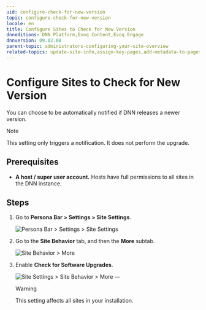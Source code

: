 ```yaml
---
uid: configure-check-for-new-version
topic: configure-check-for-new-version
locale: en
title: Configure Sites to Check for New Version
dnneditions: DNN Platform,Evoq Content,Evoq Engage
dnnversion: 09.02.00
parent-topic: administrators-configuring-your-site-overview
related-topics: update-site-info,assign-key-pages,add-metadata-to-pages,configure-messaging,access-web-config,participate-in-improvement-program,configure-html-editor,page-file-versioning,administrators-extensions-overview,administrators-connectors-overview,administrators-workflows-overview,administrators-search-overview,administrators-vocabularies-overview
---
```


# Configure Sites to Check for New Version

You can choose to be automatically notified if DNN releases a newer version.

> [!Note]
> This setting only triggers a notification. It does not perform the upgrade.

## Prerequisites

*   **A host / super user account.** Hosts have full permissions to all sites in the DNN instance.

## Steps

1.  Go to **Persona Bar \> Settings \> Site Settings**.
    
    ![Persona Bar > Settings > Site Settings](/images/scr-pbar-host-Settings-E91.png)
    
2.  Go to the **Site Behavior** tab, and then the **More** subtab.
    
    ![Site Behavior > More](/images/scr-pbtabs-host-Settings-SiteSettings-SiteBehavior-More-E90.png)
    
3.  Enable **Check for Software Upgrades**.
    
      
    
    ![Site Settings > Site Behavior > More —](/images/scr-SiteSettings-SiteBehavior-More-SoftwareUpdates.png)
    
      
    
    > [!Warning]
    > This setting affects all sites in your installation.